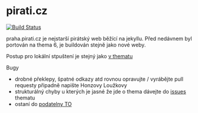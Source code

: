 # pirati.cz

[![Build Status](https://api.travis-ci.org/pirati-web/praha.pirati.cz.svg?branch=gh-pages)](https://travis-ci.org/pirati-web/praha.pirati.cz)


praha.pirati.cz je nejstarší pirátský web běžící na jekyllu.
Před nedávnem byl portován na thema 6, je buildován stejně jako nové weby.

Postup pro lokální stpuštení je stejný jako [v thematu](https://github.com/pirati-web/jekyll-theme-pirati/blob/master/USAGE.md)


Bugy 

- drobné překlepy, špatné odkazy atd rovnou opravujte / vyrábějte pull requesty připadně napište Honzovy Loužkovy
- strukturálný chyby u kterých je jasné že jde o thema dávejte do [issues](https://github.com/pirati-web/jekyll-theme-pirati/issues) thematu
- ostaní do [podatelny TO](https://redmine.pirati.cz/projects/ps/wiki/Podatelna)
